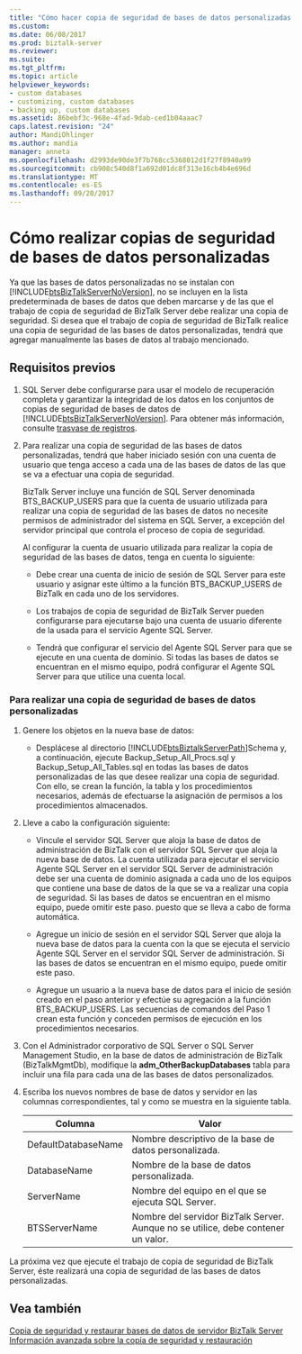```yaml
---
title: "Cómo hacer copia de seguridad de bases de datos personalizadas | Documentos de Microsoft"
ms.custom: 
ms.date: 06/08/2017
ms.prod: biztalk-server
ms.reviewer: 
ms.suite: 
ms.tgt_pltfrm: 
ms.topic: article
helpviewer_keywords:
- custom databases
- customizing, custom databases
- backing up, custom databases
ms.assetid: 86bebf3c-968e-4fad-9dab-ced1b04aaac7
caps.latest.revision: "24"
author: MandiOhlinger
ms.author: mandia
manager: anneta
ms.openlocfilehash: d2993de90de3f7b768cc5368012d1f27f8940a99
ms.sourcegitcommit: cb908c540d8f1a692d01dc8f313e16cb4b4e696d
ms.translationtype: MT
ms.contentlocale: es-ES
ms.lasthandoff: 09/20/2017
---
```

# <a name="how-to-back-up-custom-databases"></a>Cómo realizar copias de seguridad de bases de datos personalizadas
Ya que las bases de datos personalizadas no se instalan con [!INCLUDE[btsBizTalkServerNoVersion](../includes/btsbiztalkservernoversion-md.md)], no se incluyen en la lista predeterminada de bases de datos que deben marcarse y de las que el trabajo de copia de seguridad de BizTalk Server debe realizar una copia de seguridad. Si desea que el trabajo de copia de seguridad de BizTalk realice una copia de seguridad de las bases de datos personalizadas, tendrá que agregar manualmente las bases de datos al trabajo mencionado.  
  
## <a name="prerequisites"></a>Requisitos previos  
  
1.  SQL Server debe configurarse para usar el modelo de recuperación completa y garantizar la integridad de los datos en los conjuntos de copias de seguridad de bases de datos de [!INCLUDE[btsBizTalkServerNoVersion](../includes/btsbiztalkservernoversion-md.md)].  Para obtener más información, consulte [trasvase de registros](../core/log-shipping.md).  
  
2.  Para realizar una copia de seguridad de las bases de datos personalizadas, tendrá que haber iniciado sesión con una cuenta de usuario que tenga acceso a cada una de las bases de datos de las que se va a efectuar una copia de seguridad.  
  
     BizTalk Server incluye una función de SQL Server denominada BTS_BACKUP_USERS para que la cuenta de usuario utilizada para realizar una copia de seguridad de las bases de datos no necesite permisos de administrador del sistema en SQL Server, a excepción del servidor principal que controla el proceso de copia de seguridad.  
  
     Al configurar la cuenta de usuario utilizada para realizar la copia de seguridad de las bases de datos, tenga en cuenta lo siguiente:  
  
    -   Debe crear una cuenta de inicio de sesión de SQL Server para este usuario y asignar este último a la función BTS_BACKUP_USERS de BizTalk en cada uno de los servidores.  
  
    -   Los trabajos de copia de seguridad de BizTalk Server pueden configurarse para ejecutarse bajo una cuenta de usuario diferente de la usada para el servicio Agente SQL Server.  
  
    -   Tendrá que configurar el servicio del Agente SQL Server para que se ejecute en una cuenta de dominio. Si todas las bases de datos se encuentran en el mismo equipo, podrá configurar el Agente SQL Server para que utilice una cuenta local.  
  
### <a name="to-back-up-custom-databases"></a>Para realizar una copia de seguridad de bases de datos personalizadas  
  
1.  Genere los objetos en la nueva base de datos:  
  
    -   Desplácese al directorio [!INCLUDE[btsBiztalkServerPath](../includes/btsbiztalkserverpath-md.md)]Schema y, a continuación, ejecute Backup_Setup_All_Procs.sql y Backup_Setup_All_Tables.sql en todas las bases de datos personalizadas de las que desee realizar una copia de seguridad. Con ello, se crean la función, la tabla y los procedimientos necesarios, además de efectuarse la asignación de permisos a los procedimientos almacenados.  
  
2.  Lleve a cabo la configuración siguiente:  
  
    -   Vincule el servidor SQL Server que aloja la base de datos de administración de BizTalk con el servidor SQL Server que aloja la nueva base de datos. La cuenta utilizada para ejecutar el servicio Agente SQL Server en el servidor SQL Server de administración debe ser una cuenta de dominio asignada a cada uno de los equipos que contiene una base de datos de la que se va a realizar una copia de seguridad. Si las bases de datos se encuentran en el mismo equipo, puede omitir este paso. puesto que se lleva a cabo de forma automática.  
  
    -   Agregue un inicio de sesión en el servidor SQL Server que aloja la nueva base de datos para la cuenta con la que se ejecuta el servicio Agente SQL Server en el servidor SQL Server de administración. Si las bases de datos se encuentran en el mismo equipo, puede omitir este paso.  
  
    -   Agregue un usuario a la nueva base de datos para el inicio de sesión creado en el paso anterior y efectúe su agregación a la función BTS_BACKUP_USERS. Las secuencias de comandos del Paso 1 crean esta función y conceden permisos de ejecución en los procedimientos necesarios.  
  
3.  Con el Administrador corporativo de SQL Server o SQL Server Management Studio, en la base de datos de administración de BizTalk (BizTalkMgmtDb), modifique la **adm_OtherBackupDatabases** tabla para incluir una fila para cada una de las bases de datos personalizados.  
  
4.  Escriba los nuevos nombres de base de datos y servidor en las columnas correspondientes, tal y como se muestra en la siguiente tabla.  
  
    |Columna|Valor|  
    |------------|-----------|  
    |DefaultDatabaseName|Nombre descriptivo de la base de datos personalizada.|  
    |DatabaseName|Nombre de la base de datos personalizada.|  
    |ServerName|Nombre del equipo en el que se ejecuta SQL Server.|  
    |BTSServerName|Nombre del servidor BizTalk Server. Aunque no se utilice, debe contener un valor.|  
  
 La próxima vez que ejecute el trabajo de copia de seguridad de BizTalk Server, éste realizará una copia de seguridad de las bases de datos personalizadas.  
  
## <a name="see-also"></a>Vea también  
 [Copia de seguridad y restaurar bases de datos de servidor BizTalk Server](../core/backing-up-and-restoring-biztalk-server-databases.md)   
 [Información avanzada sobre la copia de seguridad y restauración](../core/advanced-information-about-backup-and-restore1.md)